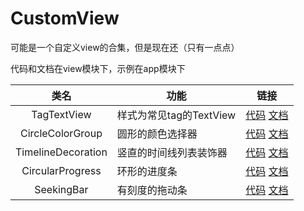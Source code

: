 # CustomView
可能是一个自定义view的合集，但是现在还（只有一点点）

代码和文档在view模块下，示例在app模块下

|类名|功能|链接|
|:--:|--|--|
|TagTextView|样式为常见tag的TextView|[代码][tag_tv_code] [文档][tag_tv_readme]
|CircleColorGroup|圆形的颜色选择器|[代码][color_group_code] [文档][color_group_readme]
|TimelineDecoration|竖直的时间线列表装饰器|[代码][timeline_code] [文档][timeline_readme]
|CircularProgress|环形的进度条|[代码][circular_progress_code] [文档][circular_progress_readme]
|SeekingBar|有刻度的拖动条|[代码][seeking_bar_code] [文档][seeking_bar_readme]

[tag_tv_code]:https://github.com/ddancn/CustomView/blob/master/view/src/main/java/com/ddancn/view/tag/TagTextView.kt
[tag_tv_readme]:https://github.com/ddancn/CustomView/blob/master/view/readme/tag_tv/TagTextView.md

[color_group_code]:https://github.com/ddancn/CustomView/blob/master/view/src/main/java/com/ddancn/view/colorgroup/CircleColorGroup.kt
[color_group_readme]:https://github.com/ddancn/CustomView/blob/master/view/readme/color_group/CircleColorGroup.md

[timeline_code]:https://github.com/ddancn/CustomView/tree/master/view/src/main/java/com/ddancn/view/timeline
[timeline_readme]:https://github.com/ddancn/CustomView/blob/master/view/readme/timeline/TimelineDecoration.md

[circular_progress_code]:https://github.com/ddancn/CustomView/blob/master/view/src/main/java/com/ddancn/view/circularprogress/CircularProgress.kt
[circular_progress_readme]:https://github.com/ddancn/CustomView/blob/master/view/readme/circular_progress/CircularProgress.md

[seeking_bar_code]:https://github.com/ddancn/CustomView/blob/master/view/src/main/java/com/ddancn/view/seekingbar/SeekingBar.kt
[seeking_bar_readme]:https://github.com/ddancn/CustomView/blob/master/view/readme/seeking_bar/SeekingBar.md
